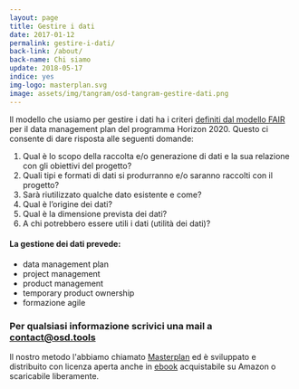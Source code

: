 ```yaml
---
layout: page
title: Gestire i dati
date: 2017-01-12
permalink: gestire-i-dati/
back-link: /about/
back-name: Chi siamo
update: 2018-05-17
indice: yes
img-logo: masterplan.svg
image: assets/img/tangram/osd-tangram-gestire-dati.png
---
```


Il modello che usiamo per gestire i dati ha i criteri [definiti dal modello FAIR](https://blog.osd.tools/la-distribuzione-dei-dati-%C3%A8-una-negoziazione-492a5de7ad34) per il data management plan del programma Horizon 2020. Questo ci consente di dare risposta alle seguenti domande:

1. Qual è lo scopo della raccolta e/o generazione di dati e la sua relazione con gli obiettivi del progetto?
2. Quali tipi e formati di dati si produrranno e/o saranno raccolti con il progetto?
3. Sarà riutilizzato qualche dato esistente e come?
4. Qual è l’origine dei dati?
5. Qual è la dimensione prevista dei dati?
6. A chi potrebbero essere utili i dati (utilità dei dati)?

#### La gestione dei dati prevede:

* data management plan
* project management
* product management
* temporary product ownership
* formazione agile

### Per qualsiasi informazione scrivici una mail a [contact@osd.tools](mailto:contact@osd.tools)

Il nostro metodo l'abbiamo chiamato [Masterplan](http://www.masterplan.tools/) ed è sviluppato e distribuito con licenza aperta  anche in [ebook](http://www.masterplan.tools/#ebook) acquistabile su Amazon o scaricabile liberamente.
